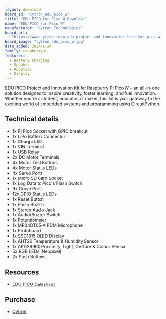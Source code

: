 ```yaml
---
layout: download
board_id: "cytron_edu_pico_w"
title: "EDU PICO for Pico W Download"
name: "EDU PICO for Pico W"
manufacturer: "Cytron Technologies"
board_url:
 - "https://www.cytron.io/p-edu-project-and-innovation-kits-for-pico-w"
board_image: "cytron_edu_pico_w.jpg"
date_added: 2024-1-24
family: raspberrypi
features:
  - Battery Charging
  - Speaker
  - Robotics
  - Display
---
```


EDU PICO Project and Innovation Kit for Raspberry Pi Pico W – an all-in-one solution designed to inspire creativity, foster learning, and fuel innovation. Whether you're a student, educator, or maker, this kit is your gateway to the exciting world of embedded systems and programming using CircuitPython.

## Technical details
 
 - 1x Pi Pico Socket with GPIO breakout
 - 1x LiPo Battery Connector
 - 1x Charge LED
 - 1x VIN Terminal
 - 1x USB Relay
 - 2x DC Motor Terminals
 - 4x Motor Test Buttons
 - 4x Motor Status LEDs
 - 4x Servo Ports
 - 1x Micro SD Card Socket
 - 1x Log Data to Pico's Flash Switch
 - 9x Grove Ports
 - 12x GPIO Status LEDs
 - 1x Reset Button
 - 1x Piezo Buzzer
 - 1x Stereo Audio Jack
 - 1x Audio/Buzzer Switch
 - 1x Potentiometer
 - 1x MP34DT05-A PDM Microphone
 - 1x Protoboard
 - 1x SSD1315 OLED Display
 - 1x AHT20 Temperature & Humidity Sensor
 - 1x APDS9960 Proximity, Light, Gesture & Colour Sensor
 - 5x RGB LEDs (Neopixel)
 - 2x Push Buttons

## Resources

- [EDU PICO Datasheet](https://docs.google.com/document/d/1iemgnd4dOW59l3svl5YFJ4y4MHd7im2AK-1F9EsAH2Y/edit)

## Purchase

* [Cytron](https://www.cytron.io/p-edu-project-and-innovation-kits-for-pico-w)
